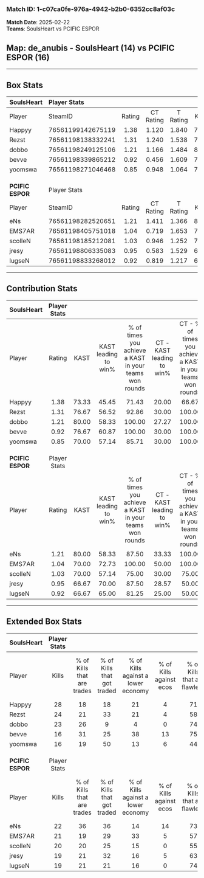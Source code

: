 ### Match ID: 1-c07ca0fe-976a-4942-b2b0-6352cc8af03c  
**Match Date**: 2025-02-22  
**Teams**: SoulsHeart vs PCIFIC ESPOR  

## **Map**: de_anubis - SoulsHeart (14) vs PCIFIC ESPOR (16)  
---  

## Box Stats  

| **SoulsHeart**   | Player Stats      |        |           |          |       |       |       |         |        |      |     |
| :- | :- | :-: | :-: | :-: | :-: | :-: | :-: | :-: | :-: | :-: | :-: |
| Player           | SteamID           | Rating | CT Rating | T Rating | KAST  |  ADR  | Kills | Assists | Deaths | K/D  | HS% |
| Happyy           | 76561199142675119 |  1.38  |   1.120   |  1.840   | 73.33 | 86.9  |  28   |    4    |   18   | 1.56 | 21  |
| Rezst            | 76561198138332241 |  1.31  |   1.240   |  1.538   | 76.67 | 106.4 |  24   |    8    |   21   | 1.14 | 41  |
| dobbo            | 76561198249125106 |  1.21  |   1.166   |  1.484   | 80.00 | 76.7  |  23   |    8    |   21   | 1.10 | 52  |
| bevve            | 76561198339865212 |  0.92  |   0.456   |  1.609   | 76.67 | 55.8  |  16   |    3    |   20   | 0.80 | 62  |
| yoomswa          | 76561198271046468 |  0.85  |   0.948   |  1.064   | 70.00 | 65.4  |  16   |    5    |   23   | 0.70 | 43  |
|                  |                   |        |           |          |       |       |       |         |        |      |     |
|                  |                   |        |           |          |       |       |       |         |        |      |     |
|                  |                   |        |           |          |       |       |       |         |        |      |     |
| **PCIFIC ESPOR** | Player Stats      |        |           |          |       |       |       |         |        |      |     |
| Player           | SteamID           | Rating | CT Rating | T Rating | KAST  |  ADR  | Kills | Assists | Deaths | K/D  | HS% |
| eNs              | 76561198282520651 |  1.21  |   1.411   |  1.366   | 80.00 | 87.6  |  22   |    8    |   21   | 1.05 | 54  |
| EMS7AR           | 76561198405751018 |  1.04  |   0.719   |  1.653   | 70.00 | 81.6  |  21   |    8    |   24   | 0.88 | 52  |
| scolleN          | 76561198185212081 |  1.03  |   0.946   |  1.252   | 70.00 | 69.3  |  20   |    4    |   20   | 1.00 | 70  |
| jresy            | 76561198806335083 |  0.95  |   0.583   |  1.529   | 66.67 | 69.6  |  19   |    6    |   22   | 0.86 | 52  |
| lugseN           | 76561198833268012 |  0.92  |   0.819   |  1.217   | 66.67 | 64.7  |  19   |    2    |   22   | 0.86 | 15  |
---  

## Contribution Stats  

| **SoulsHeart**   | Player Stats |       |                      |                                                        |                           |                                                             |                          |                                                            |
| :- | :-: | :-: | :-: | :-: | :-: | :-: | :-: | :-: |
| Player           |    Rating    | KAST  | KAST leading to win% | % of times you achieve a KAST in your teams won rounds | CT - KAST leading to win% | CT - % of times you achieve a KAST in your teams won rounds | T - KAST leading to win% | T - % of times you achieve a KAST in your teams won rounds |
| Happyy           |     1.38     | 73.33 |        45.45         |                         71.43                          |           20.00           |                            66.67                            |          66.67           |                           72.73                            |
| Rezst            |     1.31     | 76.67 |        56.52         |                         92.86                          |           30.00           |                           100.00                            |          76.92           |                           90.91                            |
| dobbo            |     1.21     | 80.00 |        58.33         |                         100.00                         |           27.27           |                           100.00                            |          84.62           |                           100.00                           |
| bevve            |     0.92     | 76.67 |        60.87         |                         100.00                         |           30.00           |                           100.00                            |          84.62           |                           100.00                           |
| yoomswa          |     0.85     | 70.00 |        57.14         |                         85.71                          |           30.00           |                           100.00                            |          81.82           |                           81.82                            |
|                  |              |       |                      |                                                        |                           |                                                             |                          |                                                            |
|                  |              |       |                      |                                                        |                           |                                                             |                          |                                                            |
|                  |              |       |                      |                                                        |                           |                                                             |                          |                                                            |
| **PCIFIC ESPOR** | Player Stats |       |                      |                                                        |                           |                                                             |                          |                                                            |
| Player           |    Rating    | KAST  | KAST leading to win% | % of times you achieve a KAST in your teams won rounds | CT - KAST leading to win% | CT - % of times you achieve a KAST in your teams won rounds | T - KAST leading to win% | T - % of times you achieve a KAST in your teams won rounds |
| eNs              |     1.21     | 80.00 |        58.33         |                         87.50                          |           33.33           |                           100.00                            |          83.33           |                           83.33                            |
| EMS7AR           |     1.04     | 70.00 |        72.73         |                         100.00                         |           50.00           |                           100.00                            |          85.71           |                           100.00                           |
| scolleN          |     1.03     | 70.00 |        57.14         |                         75.00                          |           30.00           |                            75.00                            |          81.82           |                           75.00                            |
| jresy            |     0.95     | 66.67 |        70.00         |                         87.50                          |           28.57           |                            50.00                            |          92.31           |                           100.00                           |
| lugseN           |     0.92     | 66.67 |        65.00         |                         81.25                          |           25.00           |                            50.00                            |          91.67           |                           91.67                            |
---  

## Extended Box Stats  

| **SoulsHeart**   | Player Stats |                            |                            |                                    |                         |                              |                                 |        |                             |                                     |                          |                               |                            |
| :- | :-: | :-: | :-: | :-: | :-: | :-: | :-: | :-: | :-: | :-: | :-: | :-: | :-: |
| Player           |    Kills     | % of Kills that are trades | % of Kills that got traded | % of Kills against a lower economy | % of Kills against ecos | % of Kills that are flawless | % of Kills that are close duels | Deaths | % of Deaths that get traded | % of Deaths against a lower economy | % of Deaths against ecos | % of Deaths that are flawless | % of Deaths that are close |
| Happyy           |      28      |             18             |             18             |                 21                 |            4            |              71              |                7                |   18   |             17              |                 11                  |            6             |              100              |             0              |
| Rezst            |      24      |             21             |             33             |                 21                 |            4            |              58              |                8                |   21   |             19              |                  5                  |            0             |              38               |             10             |
| dobbo            |      23      |             26             |             9              |                 4                  |            0            |              74              |                9                |   21   |             29              |                  5                  |            0             |              52               |             0              |
| bevve            |      16      |             31             |             25             |                 38                 |           13            |              75              |               13                |   20   |             35              |                  5                  |            0             |              70               |             10             |
| yoomswa          |      16      |             19             |             50             |                 13                 |            6            |              44              |               13                |   23   |             35              |                  9                  |            0             |              70               |             13             |
|                  |              |                            |                            |                                    |                         |                              |                                 |        |                             |                                     |                          |                               |                            |
|                  |              |                            |                            |                                    |                         |                              |                                 |        |                             |                                     |                          |                               |                            |
|                  |              |                            |                            |                                    |                         |                              |                                 |        |                             |                                     |                          |                               |                            |
| **PCIFIC ESPOR** | Player Stats |                            |                            |                                    |                         |                              |                                 |        |                             |                                     |                          |                               |                            |
| Player           |    Kills     | % of Kills that are trades | % of Kills that got traded | % of Kills against a lower economy | % of Kills against ecos | % of Kills that are flawless | % of Kills that are close duels | Deaths | % of Deaths that get traded | % of Deaths against a lower economy | % of Deaths against ecos | % of Deaths that are flawless | % of Deaths that are close |
| eNs              |      22      |             36             |             36             |                 14                 |           14            |              73              |               14                |   21   |             29              |                 14                  |            0             |              48               |             19             |
| EMS7AR           |      21      |             19             |             29             |                 33                 |            5            |              57              |               10                |   24   |             29              |                  4                  |            0             |              67               |             13             |
| scolleN          |      20      |             20             |             25             |                 15                 |            0            |              55              |                0                |   20   |             20              |                 10                  |            0             |              75               |             5              |
| jresy            |      19      |             21             |             32             |                 16                 |            5            |              63              |                5                |   22   |             27              |                  0                  |            0             |              59               |             5              |
| lugseN           |      19      |             21             |             21             |                 16                 |            0            |              74              |                5                |   22   |             23              |                  5                  |            0             |              86               |             5              |
